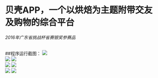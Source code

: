# 贝壳APP，一个以烘焙为主题附带交友及购物的综合平台
###### 2016年广东省挑战杯省赛银奖参赛品
##程序运行截图：
![](https://github.com/lihuanming/ShellAPP/blob/master/image/1.png)<br>
![](https://github.com/lihuanming/ShellAPP/blob/master/image/2.png)
![](https://github.com/lihuanming/ShellAPP/blob/master/image/3.png)  
![](https://github.com/lihuanming/ShellAPP/blob/master/image/4.png) 
![](https://github.com/lihuanming/ShellAPP/blob/master/image/5.png)   
![](https://github.com/lihuanming/ShellAPP/blob/master/image/6.png) 
![](https://github.com/lihuanming/ShellAPP/blob/master/image/7.png)





